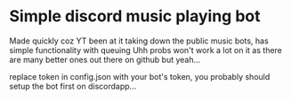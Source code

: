 # Simple discord music playing bot

Made quickly coz YT been at it taking down the public music bots, has simple functionality with queuing
Uhh probs won't work a lot on it as there are many better ones out there on github but yeah...

replace token in config.json with your bot's token, you probably should setup the bot first on discordapp...
